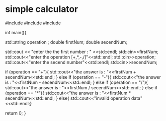 # simple calculator

#include <iostream>
#include <cmath>
#include <string>





int main(){


std::string operation ;
double firstNum;
double secendNum;

std::cout << "enter the the first number : " <<std::endl;
std::cin>>firstNum;
std::cout<<"enter the operation [+,*,-,/]"<<std::endl;
std::cin>>operation;
std::cout<<"enter the secend number"<<std::endl;
std::cin>>secendNum;

if (operation == "+"){ 
 std::cout<<"the answer is : "<<firstNum + secendNum<<std::endl; }
else if (operation == "-"){ 
 std::cout<<"the answer is : "<<firstNum - secendNum<<std::endl; }
else if (operation == "/"){ 
 std::cout<<"the answer is : "<<firstNum / secendNum<<std::endl; }
else if (operation == "*"){ 
 std::cout<<"the answer is : "<<firstNum * secendNum<<std::endl; }
else{ 
 std::cout<<"invalid operation data"<<std::endl;}


return 0;
}
  
